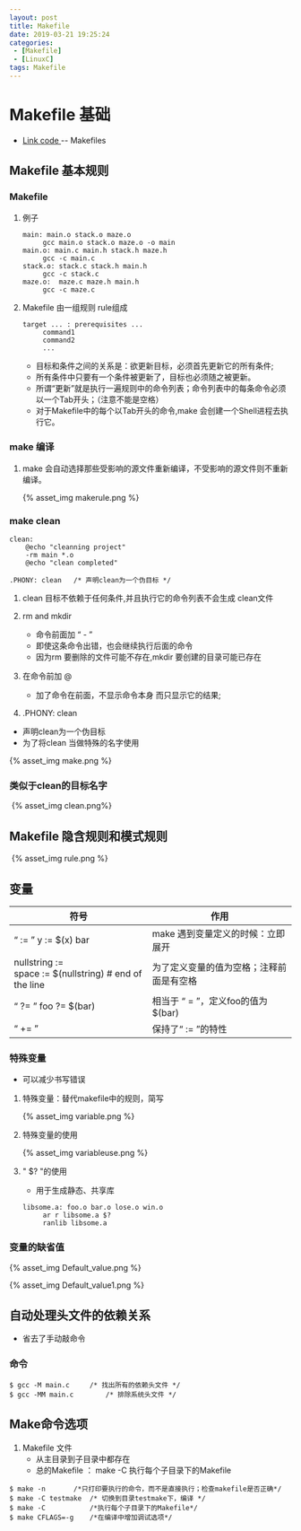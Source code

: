 ```yaml
---
layout: post
title: Makefile
date: 2019-03-21 19:25:24
categories: 
 - [Makefile]
 - [LinuxC]
tags: Makefile
---
```


# Makefile 基础

+ [ Link code ](https://github.com/quronghui/LinuxC.git) -- Makefiles

## Makefile 基本规则

### Makefile

1. 例子

   ```
   main: main.o stack.o maze.o
   		gcc main.o stack.o maze.o -o main
   main.o: main.c main.h stack.h maze.h
   		gcc -c main.c
   stack.o: stack.c stack.h main.h
   		gcc -c stack.c
   maze.o:	maze.c maze.h main.h
   		gcc -c maze.c
   ```

2. Makefile 由一组规则 rule组成

   ```
   target ... : prerequisites ...
   		command1
   		command2
   		...
   ```

   - 目标和条件之间的关系是：欲更新目标，必须首先更新它的所有条件;
   - 所有条件中只要有一个条件被更新了，目标也必须随之被更新。
   - 所谓“更新”就是执行一遍规则中的命令列表；命令列表中的每条命令必须以一个Tab开头；（注意不能是空格）
   - 对于Makefile中的每个以Tab开头的命令,make 会创建一个Shell进程去执行它。

### make 编译

1. make 会自动选择那些受影响的源文件重新编译，不受影响的源文件则不重新编译。

   {% asset_img makerule.png %}

### make clean

```
clean:
	@echo "cleanning project"
	-rm main *.o
	@echo "clean completed"

.PHONY: clean	/* 声明clean为一个伪目标 */
```

1. clean 目标不依赖于任何条件,并且执行它的命令列表不会生成 clean文件

2. rm and mkdir

   + 命令前面加 “ - ”
   + 即使这条命令出错，也会继续执行后面的命令
   + 因为rm 要删除的文件可能不存在,mkdir 要创建的目录可能已存在

3. 在命令前加 @

   + 加了命令在前面，不显示命令本身 而只显示它的结果;

4.  .PHONY: clean

   + 声明clean为一个伪目标
   + 为了将clean 当做特殊的名字使用

   {% asset_img make.png %}

### 类似于clean的目标名字

​	{% asset_img clean.png%}

## Makefile 隐含规则和模式规则

​	{% asset_img rule.png %}

## 变量

| 符号                                                        | 作用                                     |
| ----------------------------------------------------------- | ---------------------------------------- |
| “ := ”    y := $(x) bar                                     | make 遇到变量定义的时候：立即展开        |
| nullstring :=<br/>space := $(nullstring)  # end of the line | 为了定义变量的值为空格；注释前面是有空格 |
| “ ?= ”   foo ?= $(bar)                                      | 相当于 “ = ”，定义foo的值为$(bar)        |
| “ += ”                                                      | 保持了“ :=  ”的特性                      |

### 特殊变量

+ 可以减少书写错误

1. 特殊变量：替代makefile中的规则，简写

   {% asset_img variable.png %}

2. 特殊变量的使用

   {% asset_img variableuse.png %}

3. " $? "的使用

   + 用于生成静态、共享库

   ```
   libsome.a: foo.o bar.o lose.o win.o
   		ar r libsome.a $?
   		ranlib libsome.a
   ```

### 变量的缺省值

{% asset_img Default_value.png %}

{% asset_img Default_value1.png %}

## 自动处理头文件的依赖关系

+ 省去了手动敲命令

### 命令

```
$ gcc -M main.c		/* 找出所有的依赖头文件 */
$ gcc -MM main.c		/* 排除系统头文件 */
```

## Make命令选项

1. Makefile 文件
   + 从主目录到子目录中都存在
   + 总的Makefile ： make -C 执行每个子目录下的Makefile

```
$ make -n		/*只打印要执行的命令，而不是直接执行；检查makefile是否正确*/
$ make -C testmake	/* 切换到目录testmake下，编译 */
$ make -C			/*执行每个子目录下的Makefile*/
$ make CFLAGS=-g	/*在编译中增加调试选项*/
```

